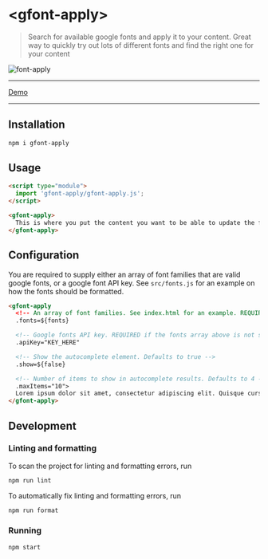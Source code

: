 # \<gfont-apply>

> Search for available google fonts and apply it to your content. Great way to quickly try out lots of different fonts and find the right one for your content

![font-apply](https://user-images.githubusercontent.com/12684286/137629878-e768edb0-083f-4432-9a0d-f6f3d99558c0.gif)

___
[Demo](https://bmpickford.github.io/google-font-apply-wc/)
___

## Installation

```bash
npm i gfont-apply
```

## Usage

```html
<script type="module">
  import 'gfont-apply/gfont-apply.js';
</script>

<gfont-apply>
  This is where you put the content you want to be able to update the font for
</gfont-apply>
```

## Configuration

You are required to supply either an array of font families that are valid google fonts, or a google font API key. See `src/fonts.js` for an example on how the fonts should be formatted.

```html
<gfont-apply
  <!-- An array of font families. See index.html for an example. REQUIRED if google fonts API key is not supplied -->
  .fonts=${fonts}

  <!-- Google fonts API key. REQUIRED if the fonts array above is not set -->
  .apiKey="KEY_HERE"

  <!-- Show the autocomplete element. Defaults to true -->
  .show=${false}

  <!-- Number of items to show in autocomplete results. Defaults to 4 -->
  .maxItems="10">
  Lorem ipsum dolor sit amet, consectetur adipiscing elit. Quisque cursus. 
</gfont-apply>
```

## Development

### Linting and formatting

To scan the project for linting and formatting errors, run

```bash
npm run lint
```

To automatically fix linting and formatting errors, run

```bash
npm run format
```

### Running

```bash
npm start
```
